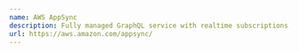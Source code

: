 ```yaml
---
name: AWS AppSync
description: Fully managed GraphQL service with realtime subscriptions, offline programming & synchronization, and enterprise security features as well as fine grained authorization controls.
url: https://aws.amazon.com/appsync/
---
```

